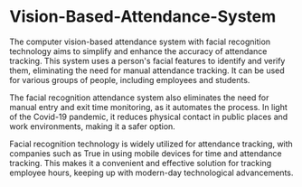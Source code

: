 # Vision-Based-Attendance-System

The computer vision-based attendance system with facial recognition technology aims to simplify and enhance the accuracy of attendance tracking. This system uses a person's facial features to identify and verify them, eliminating the need for manual attendance tracking. It can be used for various groups of people, including employees and students.

The facial recognition attendance system also eliminates the need for manual entry and exit time monitoring, as it automates the process. In light of the Covid-19 pandemic, it reduces physical contact in public places and work environments, making it a safer option.

Facial recognition technology is widely utilized for attendance tracking, with companies such as True in using mobile devices for time and attendance tracking. This makes it a convenient and effective solution for tracking employee hours, keeping up with modern-day technological advancements.
